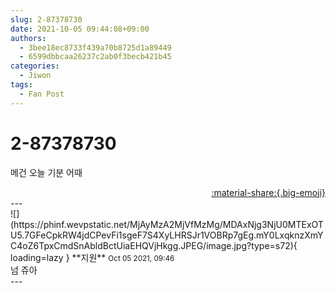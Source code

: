```yaml
---
slug: 2-87378730
date: 2021-10-05 09:44:08+09:00
authors:
  - 3bee18ec8733f439a70b8725d1a89449
  - 6599dbbcaa26237c2ab0f3becb421b45
categories:
  - Jiwon
tags:
  - Fan Post
---
```


# 2-87378730

<div class="post-container" markdown="1">
<div class="content-container md-sidebar__scrollwrap" markdown="1">

메건 오늘 기분 어때

</div>
</div>

<div style="text-align: right;" markdown="1">
<a href="https://weverse.io/fromis9/fanpost/2-87378730" style="text-align: right;">:material-share:{.big-emoji}</a>
</div>
---

<div class="comments-container md-sidebar__scrollwrap" markdown="1">
<div class="comment" markdown="1">
<div class='id-container' markdown="1">
![](https://phinf.wevpstatic.net/MjAyMzA2MjVfMzMg/MDAxNjg3NjU0MTExOTU5.7GFeCpkRW4jdCPevFi1sgeF7S4XyLHRSJr1VOBRp7gEg.mY0LxqknzXmYC4oZ6TpxCmdSnAbldBctUiaEHQVjHkgg.JPEG/image.jpg?type=s72){ loading=lazy }
**<span class="artist">지원</span>** <small>Oct 05 2021, 09:46</small><br>
</div>
<div class='comment-body' markdown="1">
넘 쥬아
</div>
</div>
</div>
---
